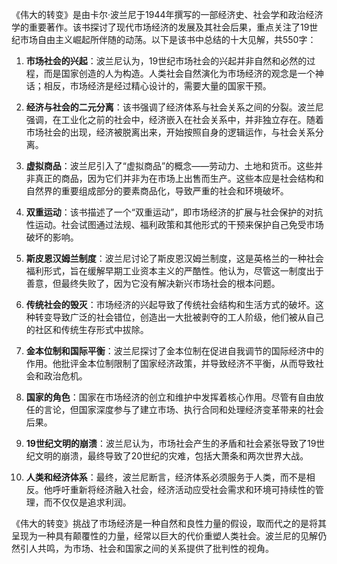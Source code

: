 《伟大的转变》是由卡尔·波兰尼于1944年撰写的一部经济史、社会学和政治经济学的重要著作。该书探讨了现代市场经济的发展及其社会后果，重点关注了19世纪市场自由主义崛起所伴随的动荡。以下是该书中总结的十大见解，共550字：

1. **市场社会的兴起**：波兰尼认为，19世纪市场社会的兴起并非自然和必然的过程，而是国家创造的人为构造。人类社会自然演化为市场经济的观念是一个神话；相反，市场经济是经过精心设计的，需要大量的国家干预。

2. **经济与社会的二元分离**：该书强调了经济体系与社会关系之间的分裂。波兰尼强调，在工业化之前的社会中，经济嵌入在社会关系中，并非独立存在。随着市场社会的出现，经济被脱离出来，开始按照自身的逻辑运作，与社会关系分离。

3. **虚拟商品**：波兰尼引入了“虚拟商品”的概念——劳动力、土地和货币。这些并非真正的商品，因为它们并非为在市场上出售而生产。这些本应是社会结构和自然界的重要组成部分的要素商品化，导致严重的社会和环境破坏。

4. **双重运动**：该书描述了一个“双重运动”，即市场经济的扩展与社会保护的对抗性运动。社会试图通过法规、福利政策和其他形式的干预来保护自己免受市场破坏的影响。

5. **斯皮恩汉姆兰制度**：波兰尼讨论了斯皮恩汉姆兰制度，这是英格兰的一种社会福利形式，旨在缓解早期工业资本主义的严酷性。他认为，尽管这一制度出于善意，但最终失败了，因为它没有解决新兴市场社会的根本问题。

6. **传统社会的毁灭**：市场经济的兴起导致了传统社会结构和生活方式的破坏。这种转变导致广泛的社会错位，创造出一大批被剥夺的工人阶级，他们被从自己的社区和传统生存形式中拔除。

7. **金本位制和国际平衡**：波兰尼探讨了金本位制在促进自我调节的国际经济中的作用。他批评金本位制限制了国家经济政策，并导致经济不平衡，从而导致社会和政治危机。

8. **国家的角色**：国家在市场经济的创立和维护中发挥着核心作用。尽管有自由放任的言论，但国家深度参与了建立市场、执行合同和处理经济变革带来的社会后果。

9. **19世纪文明的崩溃**：波兰尼认为，市场社会产生的矛盾和社会紧张导致了19世纪文明的崩溃，最终导致了20世纪的灾难，包括大萧条和两次世界大战。

10. **人类和经济体系**：最终，波兰尼断言，经济体系必须服务于人类，而不是相反。他呼吁重新将经济融入社会，经济活动应受社会需求和环境可持续性的管理，而不仅仅是追求利润。

《伟大的转变》挑战了市场经济是一种自然和良性力量的假设，取而代之的是将其呈现为一种具有颠覆性的力量，经常以巨大的代价重塑人类社会。波兰尼的见解仍然引人共鸣，为市场、社会和国家之间的关系提供了批判性的视角。